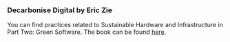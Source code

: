### Decarbonise Digital by Eric Zie

You can find practices related to Sustainable Hardware and Infrastructure in Part Two: Green Software. The book can be found [here](https://learning.gocode.green/p/read-the-book-decarbonise-digital).
